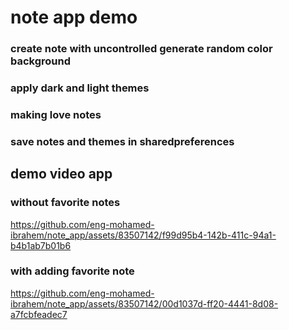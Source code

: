 # note app demo
### create note with uncontrolled generate random color background
### apply dark and light themes
### making love notes 
### save notes and themes in sharedpreferences

## demo video app
### without favorite notes
https://github.com/eng-mohamed-ibrahem/note_app/assets/83507142/f99d95b4-142b-411c-94a1-b4b1ab7b01b6

### with adding favorite note
https://github.com/eng-mohamed-ibrahem/note_app/assets/83507142/00d1037d-ff20-4441-8d08-a7fcbfeadec7


